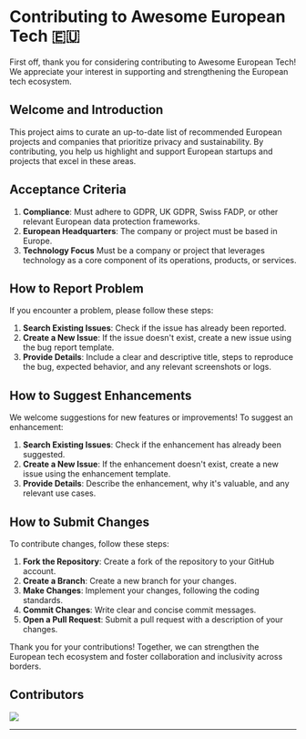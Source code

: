 # Contributing to Awesome European Tech 🇪🇺

First off, thank you for considering contributing to Awesome European Tech! We appreciate your interest in supporting and strengthening the European tech ecosystem.

## Welcome and Introduction

This project aims to curate an up-to-date list of recommended European projects and companies that prioritize privacy and sustainability. By contributing, you help us highlight and support European startups and projects that excel in these areas.

## Acceptance Criteria

1. **Compliance**: Must adhere to GDPR, UK GDPR, Swiss FADP, or other relevant European data protection frameworks.
2. **European Headquarters**: The company or project must be based in Europe.
3. **Technology Focus** Must be a company or project that leverages technology as a core component of its operations, products, or services.
## How to Report Problem

If you encounter a problem, please follow these steps:

1. **Search Existing Issues**: Check if the issue has already been reported.
2. **Create a New Issue**: If the issue doesn't exist, create a new issue using the bug report template.
3. **Provide Details**: Include a clear and descriptive title, steps to reproduce the bug, expected behavior, and any relevant screenshots or logs.

## How to Suggest Enhancements

We welcome suggestions for new features or improvements! To suggest an enhancement:

1. **Search Existing Issues**: Check if the enhancement has already been suggested.
2. **Create a New Issue**: If the enhancement doesn't exist, create a new issue using the enhancement template.
3. **Provide Details**: Describe the enhancement, why it's valuable, and any relevant use cases.


## How to Submit Changes

To contribute changes, follow these steps:

1. **Fork the Repository**: Create a fork of the repository to your GitHub account.
2. **Create a Branch**: Create a new branch for your changes.
3. **Make Changes**: Implement your changes, following the coding standards.
4. **Commit Changes**: Write clear and concise commit messages.
5. **Open a Pull Request**: Submit a pull request with a description of your changes.

Thank you for your contributions! Together, we can strengthen the European tech ecosystem and foster collaboration and inclusivity across borders.

## Contributors
<a href="https://github.com/uscneps/Awesome-European-Tech/graphs/contributors">
  <img src="https://contrib.rocks/image?repo=uscneps/Awesome-European-Tech" />
</a>

<!---
Made with [contrib.rocks](https://contrib.rocks). -> for future udpates
-->
---


